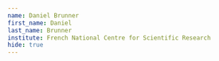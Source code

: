```yaml
---
name: Daniel Brunner
first_name: Daniel
last_name: Brunner
institute: French National Centre for Scientific Research
hide: true
---
```

